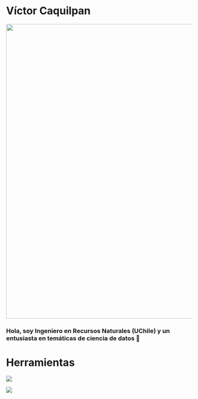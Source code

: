 # Víctor Caquilpan

<img src="https://miro.medium.com/max/1200/1*008eIu9lG7QVmhGNNy9RpA.jpeg" width="800px">

### Hola, soy Ingeniero en Recursos Naturales (UChile) y un entusiasta en temáticas de ciencia de datos 🌱

# Herramientas

![](https://img.shields.io/badge/OS-Linux-informational?style=flat&logo=<LOGO_NAME>&logoColor=white&color=2bbc8a)


![](https://img.shields.io/badge/OS-Linux-informational?style=flat&logo=<#FCC624>&logoColor=white&color=2bbc8a)

